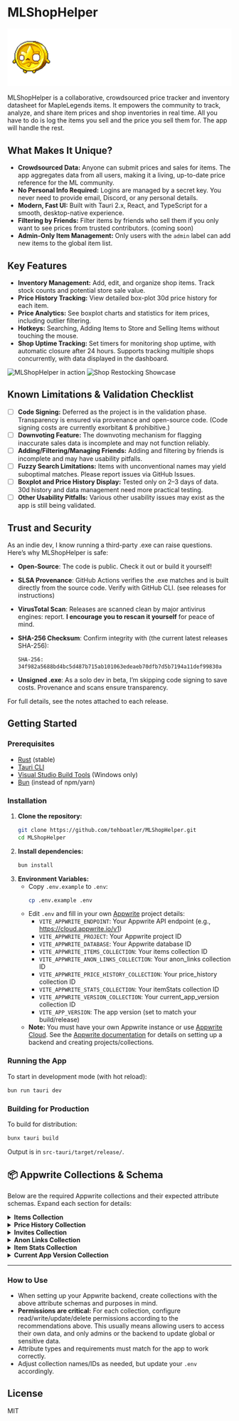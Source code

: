 # MLShopHelper

![MLShopHelper Header](public/MLSHHeader.png)

MLShopHelper is a collaborative, crowdsourced price tracker and inventory datasheet for MapleLegends items. It empowers the community to track, analyze, and share item prices and shop inventories in real time. All you have to do is log the items you sell and the price you sell them for. The app will handle the rest.

## What Makes It Unique?
- **Crowdsourced Data:** Anyone can submit prices and sales for items. The app aggregates data from all users, making it a living, up-to-date price reference for the ML community.
- **No Personal Info Required:** Logins are managed by a secret key. You never need to provide email, Discord, or any personal details.
- **Modern, Fast UI:** Built with Tauri 2.x, React, and TypeScript for a smooth, desktop-native experience.
- **Filtering by Friends:** Filter items by friends who sell them if you only want to see prices from trusted contributors. (coming soon)
- **Admin-Only Item Management:** Only users with the `admin` label can add new items to the global item list.

## Key Features
- **Inventory Management:** Add, edit, and organize shop items. Track stock counts and potential store sale value.
- **Price History Tracking:** View detailed box-plot 30d price history for each item.
- **Price Analytics:** See boxplot charts and statistics for item prices, including outlier filtering.
- **Hotkeys:** Searching, Adding Items to Store and Selling Items without touching the mouse.
- **Shop Uptime Tracking:** Set timers for monitoring shop uptime, with automatic closure after 24 hours. Supports tracking multiple shops concurrently, with data displayed in the dashboard.

![MLShopHelper in action](public/MLShopHelper.gif)
![Shop Restocking Showcase](public/MLShopHelperShopStockShowcase.gif)

## Known Limitations & Validation Checklist

- [ ] **Code Signing:** Deferred as the project is in the validation phase. Transparency is ensured via provenance and open-source code. (Code signing costs are currently exorbitant & prohibitive.)
- [ ] **Downvoting Feature:** The downvoting mechanism for flagging inaccurate sales data is incomplete and may not function reliably.
- [ ] **Adding/Filtering/Managing Friends:** Adding and filtering by friends is incomplete and may have usability pitfalls.
- [ ] **Fuzzy Search Limitations:** Items with unconventional names may yield suboptimal matches. Please report issues via GitHub Issues.
- [ ] **Boxplot and Price History Display:** Tested only on 2–3 days of data. 30d history and data management need more practical testing.
- [ ] **Other Usability Pitfalls:** Various other usability issues may exist as the app is still being validated.

## Trust and Security

As an indie dev, I know running a third-party .exe can raise questions. Here’s why MLShopHelper is safe:

- **Open-Source**: The code is public. Check it out or build it yourself!
- **SLSA Provenance**: GitHub Actions verifies the .exe matches and is built directly from the source code. Verify with GitHub CLI. (see releases for instructions)
- **VirusTotal Scan**: Releases are scanned clean by major antivirus engines: report. **I encourage you to rescan it yourself** for peace of mind.
- **SHA-256 Checksum**: Confirm integrity with (the current latest releases SHA-256):

    ```
    SHA-256: 34f982a5688bd4bc5d487b715ab101063edeaeb70dfb7d5b7194a11def99830a
    ```
- **Unsigned .exe**: As a solo dev in beta, I’m skipping code signing to save costs. Provenance and scans ensure transparency.

For full details, see the notes attached to each release.

## Getting Started

### Prerequisites
- [Rust](https://www.rust-lang.org/tools/install) (stable)
- [Tauri CLI](https://tauri.app/v2/guides/getting-started/prerequisites/#installing-tauri-cli)
- [Visual Studio Build Tools](https://visualstudio.microsoft.com/visual-cpp-build-tools/) (Windows only)
- [Bun](https://bun.sh/) (instead of npm/yarn)

### Installation
1. **Clone the repository:**
   ```sh
   git clone https://github.com/tehboatler/MLShopHelper.git
   cd MLShopHelper
   ```
2. **Install dependencies:**
   ```sh
   bun install
   ```
3. **Environment Variables:**
   - Copy `.env.example` to `.env`:
     ```sh
     cp .env.example .env
     ```
   - Edit `.env` and fill in your own [Appwrite](https://appwrite.io/) project details:
     - `VITE_APPWRITE_ENDPOINT`: Your Appwrite API endpoint (e.g., https://cloud.appwrite.io/v1)
     - `VITE_APPWRITE_PROJECT`: Your Appwrite project ID
     - `VITE_APPWRITE_DATABASE`: Your Appwrite database ID
     - `VITE_APPWRITE_ITEMS_COLLECTION`: Your items collection ID
     - `VITE_APPWRITE_ANON_LINKS_COLLECTION`: Your anon_links collection ID
     - `VITE_APPWRITE_PRICE_HISTORY_COLLECTION`: Your price_history collection ID
     - `VITE_APPWRITE_STATS_COLLECTION`: Your itemStats collection ID
     - `VITE_APPWRITE_VERSION_COLLECTION`: Your current_app_version collection ID
     - `VITE_APP_VERSION`: The app version (set to match your build/release)
   - **Note:** You must have your own Appwrite instance or use [Appwrite Cloud](https://cloud.appwrite.io/). See the [Appwrite documentation](https://appwrite.io/docs) for details on setting up a backend and creating projects/collections.

### Running the App
To start in development mode (with hot reload):
```sh
bun run tauri dev
```

### Building for Production
To build for distribution:
```sh
bunx tauri build
```
Output is in `src-tauri/target/release/`.

## 📦 Appwrite Collections & Schema

Below are the required Appwrite collections and their expected attribute schemas. Expand each section for details:

<details>
<summary><strong>Items Collection</strong></summary>

<p><em>Purpose:</em> Stores all items that users can add to their shop inventory, including item name, price, notes, and ownership status.</p>

<p><strong>Important:</strong> The <strong>Add Item</strong> feature is restricted to users with the <code>admin</code> label on the built-in Appwrite users collection. Only admins can add new items to the global item list.</p>

```json
{
  "name": "items",
  "attributes": [
    { "key": "name", "type": "string", "required": true },
    { "key": "price", "type": "integer", "required": true },
    { "key": "notes", "type": "string", "required": false },
    { "key": "owned", "type": "boolean", "required": false }
  ]
}
```
<p><strong>Recommended Permissions:</strong> Allow only users with the <code>admin</code> label to create new items. Read access can be open to all authenticated users. Updates/deletes should be restricted to admins or the original creator if you allow item editing.</p>
</details>

<details>
<summary><strong>Price History Collection</strong></summary>

<p><em>Purpose:</em> Tracks all price submissions and sales for each item, including who submitted the price, when, and if the item was sold. Used for analytics and price history charts.</p>

```json
{
  "name": "price_history",
  "attributes": [
    { "key": "itemId", "type": "string", "required": true },
    { "key": "price", "type": "integer", "required": true },
    { "key": "date", "type": "string", "format": "ISO8601", "required": true },
    { "key": "author", "type": "string", "required": true },
    { "key": "author_ign", "type": "string", "required": false },
    { "key": "sold", "type": "boolean", "required": false },
    { "key": "downvotes", "type": "array", "required": false },
    { "key": "item_name", "type": "string", "required": false },
    { "key": "notes", "type": "string", "required": false }
  ]
}
```
<p><strong>Recommended Permissions:</strong> Allow any authenticated user to create new price entries. Read access can be open to all users for community transparency. Only allow updates/deletes by the original author or admins.</p>
</details>

<details>
<summary><strong>Invites Collection</strong></summary>

<p><em>Purpose:</em> Manages invite codes for onboarding new users, tracking who created and used each invite, and the invite status (redeemed, unredeemed, expired).</p>

```json
{
  "name": "invites",
  "attributes": [
    { "key": "code", "type": "string", "required": true },
    { "key": "createdBy", "type": "string", "required": true },
    { "key": "usedBy", "type": "string", "required": false },
    { "key": "status", "type": "enum", "elements": ["redeemed", "unredeemed", "expired"], "required": true },
    { "key": "createdAt", "type": "string", "format": "ISO8601", "required": true },
    { "key": "usedAt", "type": "string", "format": "ISO8601", "required": false }
  ]
}
```
<p><strong>Recommended Permissions:</strong> Allow creation by authenticated users. Read access can be restricted to the creator and admins. Only allow updates by the system or admins to prevent abuse.</p>
</details>

<details>
<summary><strong>Anon Links Collection</strong></summary>

<p><em>Purpose:</em> Stores anonymous user links and in-game names (IGNs), as well as whitelists for friend filtering and secret keys for authentication.</p>

```json
{
  "name": "anon_links",
  "attributes": [
    { "key": "userId", "type": "string", "required": true },
    { "key": "user_ign", "type": "string", "required": false },
    { "key": "secret", "type": "string", "required": true },
    { "key": "whitelist", "type": "array", "required": false }
  ]
}
```
<p><strong>Recommended Permissions:</strong> Allow each user to create and update their own document. Read access can be restricted to the user and admins. Whitelist management should only be allowed by the document owner.</p>
</details>

<details>
<summary><strong>Item Stats Collection</strong></summary>

<p><em>Purpose:</em> Stores computed statistics (median, average, percentiles, count, last update time) for each item, used to power analytics and summary displays.</p>

```json
{
  "name": "itemStats",
  "attributes": [
    { "key": "itemId", "type": "string", "required": true },
    { "key": "median", "type": "double", "required": true },
    { "key": "avg", "type": "double", "required": true },
    { "key": "p25", "type": "double", "required": true },
    { "key": "p75", "type": "double", "required": true },
    { "key": "count", "type": "integer", "required": true },
    { "key": "updatedAt", "type": "datetime", "required": true }
  ]
}
```
<p><strong>Recommended Permissions:</strong> Usually only the backend or trusted admins should be able to update item stats. Read access should be open to all users for analytics.</p>
</details>

<details>
<summary><strong>Current App Version Collection</strong></summary>

<p><em>Purpose:</em> Used for version gating—stores the current required app version so clients can check if they are up-to-date or need to upgrade.</p>

```json
{
  "name": "current_app_version",
  "attributes": [
    { "key": "build_version", "type": "string", "required": true }
  ]
}
```
<p><strong>Recommended Permissions:</strong> Only admins or automated deployment should update this collection. Read access should be open to all clients so they can check the current version.</p>
</details>

---

### How to Use

- When setting up your Appwrite backend, create collections with the above attribute schemas and purposes in mind.
- <strong>Permissions are critical:</strong> For each collection, configure read/write/update/delete permissions according to the recommendations above. This usually means allowing users to access their own data, and only admins or the backend to update global or sensitive data.
- Attribute types and requirements must match for the app to work correctly.
- Adjust collection names/IDs as needed, but update your `.env` accordingly.

## License
MIT
